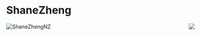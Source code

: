 # ShaneZheng

<img src="https://komarev.com/ghpvc/?username=ShaneZhengNZ&label=Visits" alt="ShaneZhengNZ" />
<img align="right" src="https://github-readme-stats.vercel.app/api?username=ShaneZhengNZ&show_icons=true&icon_color=4db9d5&text_color=f48f45&bg_color=ffffff" />

